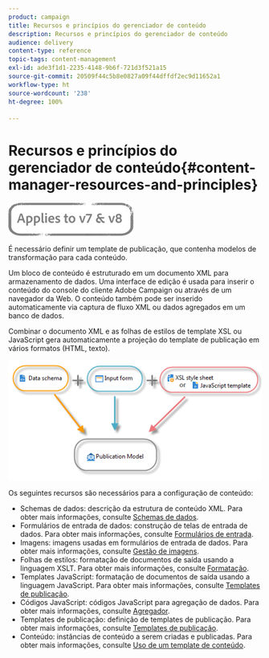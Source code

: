 ```yaml
---
product: campaign
title: Recursos e princípios do gerenciador de conteúdo
description: Recursos e princípios do gerenciador de conteúdo
audience: delivery
content-type: reference
topic-tags: content-management
exl-id: ade3f1d1-2235-4148-9b6f-721d3f521a15
source-git-commit: 20509f44c5b8e0827a09f44dffdf2ec9d11652a1
workflow-type: ht
source-wordcount: '238'
ht-degree: 100%

---
```


# Recursos e princípios do gerenciador de conteúdo{#content-manager-resources-and-principles}

![](../../assets/common.svg)

É necessário definir um template de publicação, que contenha modelos de transformação para cada conteúdo.

Um bloco de conteúdo é estruturado em um documento XML para armazenamento de dados. Uma interface de edição é usada para inserir o conteúdo do console do cliente Adobe Campaign ou através de um navegador da Web. O conteúdo também pode ser inserido automaticamente via captura de fluxo XML ou dados agregados em um banco de dados.

Combinar o documento XML e as folhas de estilos de template XSL ou JavaScript gera automaticamente a projeção do template de publicação em vários formatos (HTML, texto).

![](assets/d_ncs_content_process.png)

Os seguintes recursos são necessários para a configuração de conteúdo:

* Schemas de dados: descrição da estrutura de conteúdo XML. Para obter mais informações, consulte [Schemas de dados](data-schemas.md).
* Formulários de entrada de dados: construção de telas de entrada de dados. Para obter mais informações, consulte [Formulários de entrada](input-forms.md).
* Imagens: imagens usadas em formulários de entrada de dados. Para obter mais informações, consulte [Gestão de imagens](formatting.md#image-management).
* Folhas de estilos: formatação de documentos de saída usando a linguagem XSLT. Para obter mais informações, consulte [Formatação](formatting.md).
* Templates JavaScript: formatação de documentos de saída usando a linguagem JavaScript. Para obter mais informações, consulte [Templates de publicação](publication-templates.md).
* Códigos JavaScript: códigos JavaScript para agregação de dados. Para obter mais informações, consulte [Agregador](publication-templates.md#aggregator).
* Templates de publicação: definição de templates de publicação. Para obter mais informações, consulte [Templates de publicação](publication-templates.md).
* Conteúdo: instâncias de conteúdo a serem criadas e publicadas. Para obter mais informações, consulte [Uso de um template de conteúdo](using-a-content-template.md).
